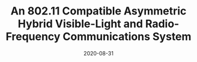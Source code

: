 ---
title: "An 802.11 Compatible Asymmetric Hybrid Visible-Light and Radio-Frequency Communications System"
collection: publications
permalink: /publication/2022-HybridRF_VLC
date: 2020-08-31
venue: '2020 IEEE 31st Annual International Symposium on Personal, Indoor, and Mobile Radio Communications'
link: 'https://doi.org/10.1109/PIMRC48278.2020.9217371'
citation: '<b>M. Goldwater</b>, P. Dhulipalla, M. Kang, N. Tan, S. Govindasamy, M.B. Rahaim, &quot;An 802.11 Compatible Asymmetric Hybrid Visible-Light and Radio-Frequency Communications System,&quot; <i>2020 IEEE 31st Annual International Symposium on Personal, Indoor and Mobile Radio Communications</i>, 2020, pp. 1-7, doi: 10.1109/PIMRC48278.2020.9217371'
---